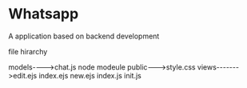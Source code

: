 # Whatsapp
A application based on backend development

file hirarchy


models---->chat.js
node modeule
public--->style.css
views------->edit.ejs
             index.ejs
            new.ejs
index.js
init.js
